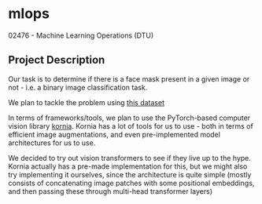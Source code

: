 # mlops
02476 - Machine Learning Operations (DTU)

## Project Description
Our task is to determine if there is a face mask present in a given image or not - i.e. a binary image classification task.

We plan to tackle the problem using [this dataset](https://www.kaggle.com/thiagolermen/dataset-face-mask-detection)


In terms of frameworks/tools, we plan to use the PyTorch-based computer vision library [kornia](https://github.com/kornia/kornia). Kornia has a lot of tools for us to use - both in terms of efficient image augmentations, and even pre-implemented model architectures for us to use.

We decided to try out vision transformers to see if they live up to the hype. Kornia actually has a pre-made implementation for this, but we might also try implementing it ourselves, since the architecture is quite simple (mostly consists of concatenating image patches with some positional embeddings, and then passing these through multi-head transformer layers)